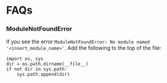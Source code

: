 # FAQs
### ModuleNotFoundError
If you see the error `ModuleNotFoundError: No module named '<insert_module_name>'`. Add the following to the top of the file:
```
import os, sys
dir = os.path.dirname(__file__)
if not dir in sys.path:
    sys.path.append(dir)
```